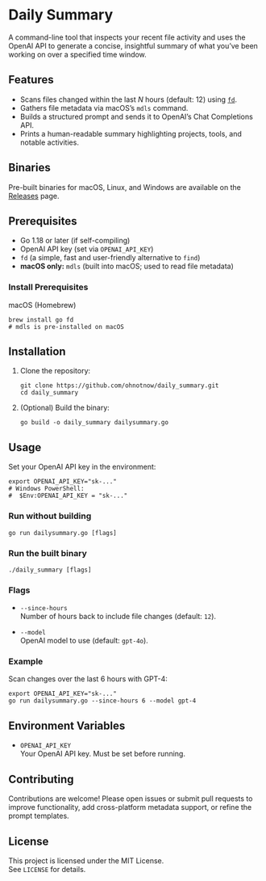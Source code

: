 # Daily Summary

A command-line tool that inspects your recent file activity and uses the OpenAI API to generate a concise, insightful summary of what you’ve been working on over a specified time window.

## Features

- Scans files changed within the last _N_ hours (default: 12) using [`fd`](https://github.com/sharkdp/fd).
- Gathers file metadata via macOS’s `mdls` command.
- Builds a structured prompt and sends it to OpenAI’s Chat Completions API.
- Prints a human-readable summary highlighting projects, tools, and notable activities.

## Binaries

Pre-built binaries for macOS, Linux, and Windows are available on the [Releases](https://github.com/ohnotnow/daily_summary/releases) page.

## Prerequisites

- Go 1.18 or later (if self-compiling) 
- OpenAI API key (set via `OPENAI_API_KEY`)  
- `fd` (a simple, fast and user-friendly alternative to `find`)  
- **macOS only:** `mdls` (built into macOS; used to read file metadata)

### Install Prerequisites

macOS (Homebrew)
```
brew install go fd
# mdls is pre-installed on macOS
```

## Installation

1. Clone the repository:
   ```
   git clone https://github.com/ohnotnow/daily_summary.git
   cd daily_summary
   ```

2. (Optional) Build the binary:
   ```
   go build -o daily_summary dailysummary.go
   ```

## Usage

Set your OpenAI API key in the environment:
```
export OPENAI_API_KEY="sk-..."
# Windows PowerShell:
#  $Env:OPENAI_API_KEY = "sk-..."
```

### Run without building
```
go run dailysummary.go [flags]
```

### Run the built binary
```
./daily_summary [flags]
```

### Flags

- `--since-hours`  
  Number of hours back to include file changes (default: `12`).

- `--model`  
  OpenAI model to use (default: `gpt-4o`).

### Example

Scan changes over the last 6 hours with GPT-4:
```
export OPENAI_API_KEY="sk-..."
go run dailysummary.go --since-hours 6 --model gpt-4
```

## Environment Variables

- `OPENAI_API_KEY`  
  Your OpenAI API key. Must be set before running.

## Contributing

Contributions are welcome! Please open issues or submit pull requests to improve functionality, add cross-platform metadata support, or refine the prompt templates.

## License

This project is licensed under the MIT License.  
See `LICENSE` for details.
